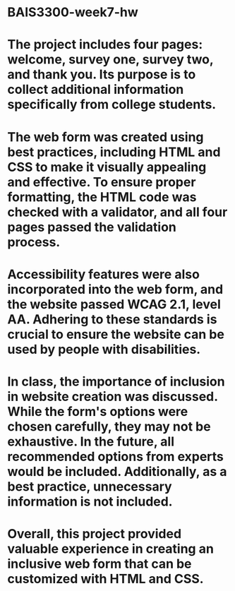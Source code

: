 # BAIS3300-week7-hw

# The project includes four pages: welcome, survey one, survey two, and thank you. Its purpose is to collect additional information specifically from college students.

# The web form was created using best practices, including HTML and CSS to make it visually appealing and effective. To ensure proper formatting, the HTML code was checked with a validator, and all four pages passed the validation process.

# Accessibility features were also incorporated into the web form, and the website passed WCAG 2.1, level AA. Adhering to these standards is crucial to ensure the website can be used by people with disabilities.

# In class, the importance of inclusion in website creation was discussed. While the form's options were chosen carefully, they may not be exhaustive. In the future, all recommended options from experts would be included. Additionally, as a best practice, unnecessary information is not included.

# Overall, this project provided valuable experience in creating an inclusive web form that can be customized with HTML and CSS.